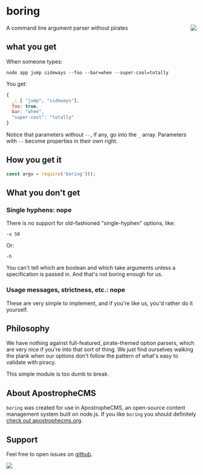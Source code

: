 # boring

<a href="http://apostrophecms.org/"><img src="https://raw.github.com/apostrophecms/boring/master/logos/logo-box-madefor.png" align="right" /></a>

A command line argument parser without pirates

## what you get

When someone types:

```
node app jump sideways --foo --bar=whee --super-cool=totally
```

You get:

```javascript
{
  _: [ "jump", "sideways"],
  foo: true,
  bar: "whee",
  "super-cool": "totally"
}
```

Notice that parameters without `--`, if any, go into the `_` array. Parameters with `--` become properties in their own right.

## How you get it

```javascript
const argv = require('boring')();
```

## What you don't get

### Single hyphens: nope

There is no support for old-fashioned "single-hyphen" options, like:

```
-x 50
```

Or:

```
-h
```

You can't tell which are boolean and which take arguments unless a specification is passed in. And that's not boring enough for us.

### Usage messages, strictness, etc.: nope

These are very simple to implement, and if you're like us, you'd rather do it yourself.

## Philosophy

We have nothing against full-featured, pirate-themed option parsers, which are very nice if you're into that sort of thing. We just find ourselves walking the plank when our options don't follow the pattern of what's easy to validate with piracy.

This simple module is too dumb to break.

## About ApostropheCMS

`boring` was created for use in ApostropheCMS, an open-source content management system built on node.js. If you like `boring` you should definitely [check out apostrophecms.org](http://apostrophecms.org).

## Support

Feel free to open issues on [github](http://github.com/apostrophecms/boring).

<a href="http://apostrophecms.com/"><img src="https://raw.github.com/apostrophecms/boring/master/logos/logo-box-builtby.png" /></a>
